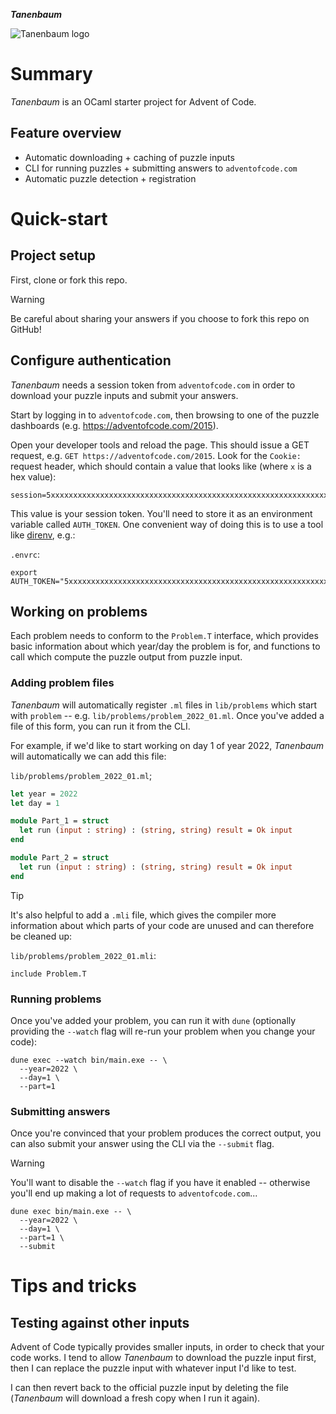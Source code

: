 ___Tanenbaum___

![Tanenbaum logo](https://github.com/Sixstring982/tanenbaum/blob/main/public/logo.webp?raw=true "Tanenbaum logo")

# Summary

_Tanenbaum_ is an OCaml starter project for Advent of Code.


## Feature overview

* Automatic downloading + caching of puzzle inputs
* CLI for running puzzles + submitting answers to `adventofcode.com`
* Automatic puzzle detection + registration

# Quick-start

## Project setup

First, clone or fork this repo.

> [!WARNING]
> Be careful about sharing your answers if you choose to fork this repo on 
> GitHub!

## Configure authentication

_Tanenbaum_ needs a session token from `adventofcode.com` in order to download 
your puzzle inputs and submit your answers.

Start by logging in to `adventofcode.com`, then browsing to one of the puzzle 
dashboards (e.g. https://adventofcode.com/2015).

Open your developer tools and reload the page. This should issue a GET request,
e.g. `GET https://adventofcode.com/2015`. Look for the `Cookie: ` request
header, which should contain a value that looks like (where `x` is a hex value):

```
session=5xxxxxxxxxxxxxxxxxxxxxxxxxxxxxxxxxxxxxxxxxxxxxxxxxxxxxxxxxxxxxxxxxxxxxxxxxxxxxxxxxxxxxxxxxxxxxxxxxxxxxxxxxxxxxxxxxxxxxxxxxxxxxx5
```

This value is your session token. You'll need to store it as an environment
variable called `AUTH_TOKEN`. One convenient way of doing this is to use a tool
like [direnv](https://direnv.net/), e.g.:

`.envrc`:
```shell
export AUTH_TOKEN="5xxxxxxxxxxxxxxxxxxxxxxxxxxxxxxxxxxxxxxxxxxxxxxxxxxxxxxxxxxxxxxxxxxxxxxxxxxxxxxxxxxxxxxxxxxxxxxxxxxxxxxxxxxxxxxxxxxxxxxxxxxxxxx5"
```

## Working on problems

Each problem needs to conform to the `Problem.T` interface, which provides basic
information about which year/day the problem is for, and functions to call which
compute the puzzle output from puzzle input.

### Adding problem files

_Tanenbaum_ will automatically register `.ml` files in `lib/problems` which start 
with `problem` -- e.g. `lib/problems/problem_2022_01.ml`. Once you've added a
file of this form, you can run it from the CLI.

For example, if we'd like to start working on day 1 of year 2022, _Tanenbaum_ 
will automatically we can add this file:

`lib/problems/problem_2022_01.ml`;
```ocaml
let year = 2022
let day = 1

module Part_1 = struct
  let run (input : string) : (string, string) result = Ok input
end

module Part_2 = struct
  let run (input : string) : (string, string) result = Ok input
end
```

> [!TIP] 
> It's also helpful to add a `.mli` file, which gives the compiler more 
> information about which parts of your code are unused and can therefore be
> cleaned up:

`lib/problems/problem_2022_01.mli`:
```ocaml_interface
include Problem.T
```

### Running problems

Once you've added your problem, you can run it with `dune` (optionally providing
the `--watch` flag will re-run your problem when you change your code):

```shell
dune exec --watch bin/main.exe -- \
  --year=2022 \
  --day=1 \
  --part=1
```

### Submitting answers

Once you're convinced that your problem produces the correct output, you can
also submit your answer using the CLI via the `--submit` flag.

> [!WARNING]
> You'll want to disable the `--watch` flag if you have it enabled -- otherwise
> you'll end up making a lot of requests to `adventofcode.com`...

```shell
dune exec bin/main.exe -- \
  --year=2022 \
  --day=1 \
  --part=1 \
  --submit
```

# Tips and tricks

## Testing against other inputs

Advent of Code typically provides smaller inputs, in order to check that your
code works. I tend to allow _Tanenbaum_ to download the puzzle input first, then
I can replace the puzzle input with whatever input I'd like to test.

I can then revert back to the official puzzle input by deleting the file 
(_Tanenbaum_ will download a fresh copy when I run it again).
